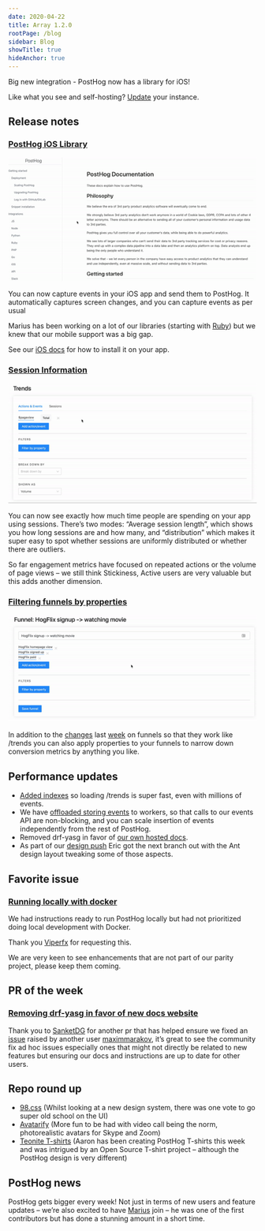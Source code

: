 ```yaml
---
date: 2020-04-22
title: Array 1.2.0
rootPage: /blog
sidebar: Blog
showTitle: true
hideAnchor: true
---
```


Big new integration - PostHog now has a library for iOS!

Like what you see and self-hosting? [Update](/docs/configuring-posthog/upgrading-posthog) your instance.

## Release notes

### [PostHog iOS Library](/docs/libraries/ios)

![](../images/04/ioslibrary1.gif)

You can now capture events in your iOS app and send them to PostHog. It automatically captures screen changes, and you can capture events as per usual

Marius has been working on a lot of our libraries (starting with [Ruby](https://github.com/PostHog/posthog-ruby)) but we knew that our mobile support was a big gap.

See our [iOS docs](/docs/libraries/ios) for how to install it on your app.

### [Session Information](https://github.com/PostHog/posthog/pull/586)

![](../images/04/Sessions.gif)

You can now see exactly how much time people are spending on your app using sessions. There’s two modes: “Average session length”, which shows you how long sessions are and how many, and “distribution” which makes it super easy to spot whether sessions are uniformly distributed or whether there are outliers.

So far engagement metrics have focused on repeated actions or the volume of page views – we still think Stickiness, Active users are very valuable but this adds another dimension.

### [Filtering funnels by properties](https://github.com/PostHog/posthog/pull/628)

![](../images/04/funnel-properties.gif)

In addition to the [changes](https://github.com/PostHog/posthog/pull/506) last [week](https://github.com/PostHog/posthog/pull/561) on funnels so that they work like /trends you can also apply properties to your funnels to narrow down conversion metrics by anything you like.

## Performance updates
* [Added indexes](https://github.com/PostHog/posthog/pull/630) so loading /trends is super fast, even with millions of events.
* We have [offloaded storing events](https://github.com/PostHog/posthog/pull/615) to workers, so that calls to our events API are non-blocking, and you can scale insertion of events independently from the rest of PostHog.
* Removed drf-yasg in favor of [our own hosted docs](https://github.com/PostHog/posthog/pull/596).
* As part of our [design push](https://github.com/PostHog/posthog/pull/619) Eric got the next branch out with the Ant design layout tweaking some of those aspects.

## Favorite issue

### [Running locally with docker](https://github.com/PostHog/posthog/issues/636)

We had instructions ready to run PostHog locally but had not prioritized doing local development with Docker.

Thank you [Viperfx](https://github.com/viperfx) for requesting this.

We are very keen to see enhancements that are not part of our parity project, please keep them coming.

## PR of the week

### [Removing drf-yasg in favor of new docs website](https://github.com/PostHog/posthog/pull/596)

Thank you to [SanketDG](https://github.com/sanketdg) for another pr that has helped ensure we fixed an [issue](https://github.com/PostHog/posthog/issues/574) raised by another user [maximmarakov](https://github.com/maximmarakov), it’s great to see the community fix ad hoc issues especially ones that might not directly be related to new features but ensuring our docs and instructions are up to date for other users.

## Repo round up

* [98.css](https://github.com/jdan/98.css) (Whilst looking at a new design system, there was one vote to go super old school on the UI) 
* [Avatarify](https://github.com/alievk/avatarify) (More fun to be had with video call being the norm, photorealistic avatars for Skype and Zoom)
* [Teonite T-shirts](https://github.com/teonite/t-shirts) (Aaron has been creating PostHog T-shirts this week and was intrigued by an Open Source T-shirt project – although the PostHog design is very different) 

## PostHog news

PostHog gets bigger every week! Not just in terms of new users and feature updates – we’re also excited to have [Marius](https://twitter.com/mariusandra) join – he was one of the first contributors but has done a stunning amount in a short time.
